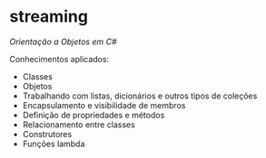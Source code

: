 # streaming

*Orientação a Objetos em C#*

Conhecimentos aplicados:

- Classes
- Objetos
- Trabalhando com listas, dicionários e outros tipos de coleções
- Encapsulamento e visibilidade de membros
- Definição de propriedades e métodos
- Relacionamento entre classes
- Construtores
- Funções lambda
